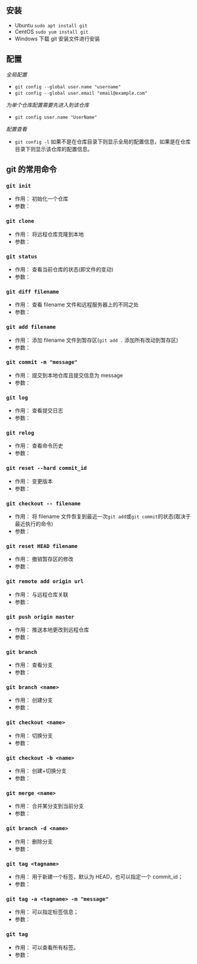 ## 安装

- Ubuntu `sudo apt install git`
- CentOS `sudo yum install git`
- Windows 下载 git 安装文件进行安装

## 配置

_全局配置_

- `git config --global user.name "username"`
- `git config --global user.email "email@example.com"`

_为单个仓库配置需要先进入到该仓库_

- `git config user.name "UserName"`

_配置查看_

- `git config -l`
  如果不是在仓库目录下则显示全局的配置信息，如果是在仓库目录下则显示该仓库的配置信息。

## git 的常用命令

### `git init`

- 作用： 初始化一个仓库
- 参数：

### `git clone`

- 作用： 将远程仓库克隆到本地
- 参数：

### `git status`

- 作用： 查看当前仓库的状态(即文件的变动)
- 参数：

### `git diff filename`

- 作用： 查看 filename 文件和远程服务器上的不同之处
- 参数：

### `git add filename`

- 作用： 添加 filename 文件到暂存区(`git add .` 添加所有改动到暂存区)
- 参数：

### `git commit -m "message"`

- 作用： 提交到本地仓库且提交信息为 message
- 参数：

### `git log`

- 作用： 查看提交日志
- 参数：

### `git relog`

- 作用： 查看命令历史
- 参数：

### `git reset --hard commit_id`

- 作用： 变更版本
- 参数：

### `git checkout -- filename`

- 作用： 将 filename 文件恢复到最近一次`git add`或`git commit`的状态(取决于最近执行的命令)
- 参数：

### `git reset HEAD filename`

- 作用： 撤销暂存区的修改
- 参数：

### `git remote add origin url`

- 作用： 与远程仓库关联
- 参数：

### `git push origin master`

- 作用： 推送本地更改到远程仓库
- 参数：

### `git branch`

- 作用： 查看分支
- 参数：

### `git branch <name>`

- 作用： 创建分支
- 参数：

### `git checkout <name>`

- 作用： 切换分支
- 参数：

### `git checkout -b <name>`

- 作用： 创建+切换分支
- 参数：

### `git merge <name>`

- 作用： 合并某分支到当前分支
- 参数：

### `git branch -d <name>`

- 作用： 删除分支
- 参数：

### `git tag <tagname>`

- 作用： 用于新建一个标签，默认为 HEAD，也可以指定一个 commit_id；
- 参数：

### `git tag -a <tagname> -m "message"`

- 作用： 可以指定标签信息；
- 参数：

### `git tag`

- 作用： 可以查看所有标签。
- 参数：
